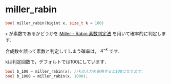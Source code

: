 # miller_rabin

```cpp
bool miller_rabin(bigint x, size_t k = 100)
```

`x` が素数であるかどうかを [Miller - Rabin 素数判定法](https://ja.wikipedia.org/wiki/%E3%83%9F%E3%83%A9%E3%83%BC%E2%80%93%E3%83%A9%E3%83%93%E3%83%B3%E7%B4%A0%E6%95%B0%E5%88%A4%E5%AE%9A%E6%B3%95) を用いて確率的に判定します.

合成数を誤って素数と判定してしまう確率は， $4^{-k}$ です．

kは判定回数で，デフォルトでは100にしています．

```cpp
bool b_100 = miller_rabin(x); //kの入力を省略すると100になります．
bool b_1000 = miller_rabin(x, 1000);
```
